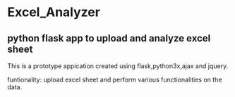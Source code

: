 # Excel_Analyzer
## python flask app to upload and analyze excel sheet
This is a prototype appication created using flask,python3x,ajax and jquery.

funtionality: upload excel sheet and perform various functionalities on the data.

